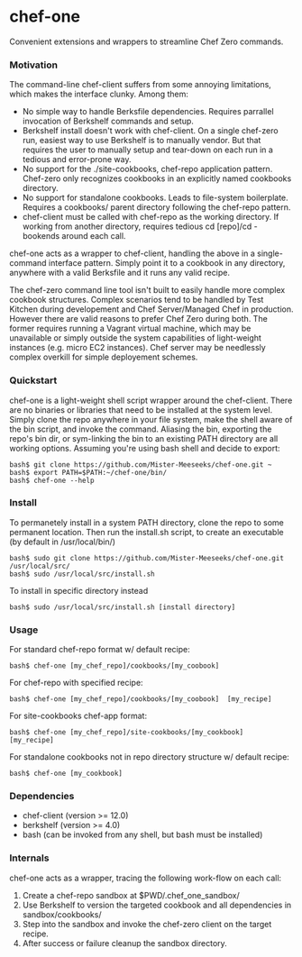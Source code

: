 # chef-one
Convenient extensions and wrappers to streamline Chef Zero commands.

### Motivation

The command-line chef-client suffers from some annoying limitations, which makes the interface clunky. Among them:

* No simple way to handle Berksfile dependencies. Requires parrallel invocation of Berkshelf commands and setup.
* Berkshelf install doesn't work with chef-client. On a single chef-zero run, easiest way to use Berkshelf is to manually vendor. But that requires the user to manually setup and tear-down on each run in a tedious and error-prone way.  
* No support for the ./site-cookbooks, chef-repo application pattern. Chef-zero only recognizes cookbooks in an explicitly
named cookbooks directory.
* No support for standalone cookbooks. Leads to file-system boilerplate. Requires a cookbooks/ parent directory following the chef-repo pattern.
* chef-client must be called with chef-repo as the working directory. If working from another directory, requires tedious cd [repo]/cd - bookends around each call.

chef-one acts as a wrapper to chef-client, handling the above in a single-command interface pattern. Simply point it to a 
cookbook in any directory, anywhere with a valid Berksfile and it runs any valid recipe.

The chef-zero command line tool isn't built to easily handle more complex cookbook structures. Complex scenarios tend to be
handled by Test Kitchen during developement and Chef Server/Managed Chef in production. However there are valid reasons to 
prefer Chef Zero during both. The former requires running a Vagrant virtual machine, which may be unavailable or simply 
outside the system capabilities of light-weight instances (e.g. micro EC2 instances). Chef server may be needlessly complex
overkill for simple deployement schemes.

### Quickstart

chef-one is a light-weight shell script wrapper around the chef-client. There are no binaries or libraries that need to be
installed at the system level. Simply clone the repo anywhere in your file system, make the shell aware of the bin script, and invoke the command. Aliasing the bin, exporting the repo's bin dir, or sym-linking the bin to an existing PATH directory are all working options. Assuming you're using bash shell and decide to export:

```
bash$ git clone https://github.com/Mister-Meeseeks/chef-one.git ~
bash$ export PATH=$PATH:~/chef-one/bin/
bash$ chef-one --help
```

### Install

To permanetely install in a system PATH directory, clone the repo to some permanent location. Then run the install.sh script, to create an executable (by default in /usr/local/bin/)

```
bash$ sudo git clone https://github.com/Mister-Meeseeks/chef-one.git /usr/local/src/
bash$ sudo /usr/local/src/install.sh
```

To install in specific directory instead

```
bash$ sudo /usr/local/src/install.sh [install directory]
```

### Usage

For standard chef-repo format w/ default recipe:

    bash$ chef-one [my_chef_repo]/cookbooks/[my_coobook]

For chef-repo with specified recipe:
    
    bash$ chef-one [my_chef_repo]/cookbooks/[my_coobook]  [my_recipe]

For site-cookbooks chef-app format:

    bash$ chef-one [my_chef_repo]/site-cookbooks/[my_cookbook]  [my_recipe]

For standalone cookbooks not in repo directory structure w/ default recipe:

    bash$ chef-one [my_cookbook]

### Dependencies

* chef-client (version >= 12.0)
* berkshelf (version >= 4.0)
* bash (can be invoked from any shell, but bash must be installed)

### Internals

chef-one acts as a wrapper, tracing the following work-flow on each call:

1. Create a chef-repo sandbox at $PWD/.chef_one_sandbox/
2. Use Berkshelf to version the targeted cookbook and all dependencies in sandbox/cookbooks/
3. Step into the sandbox and invoke the chef-zero client on the target recipe.
4. After success or failure cleanup the sandbox directory.
